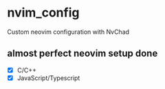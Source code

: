 # nvim_config

Custom neovim configuration with NvChad

## almost perfect neovim setup done
- [x] C/C++
- [x] JavaScript/Typescript
